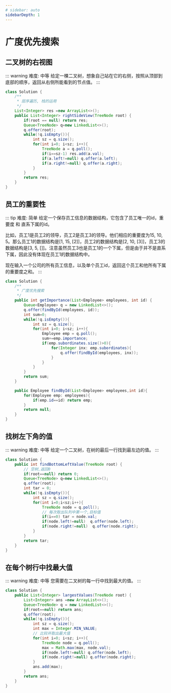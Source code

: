 ```yaml
---
# sidebar: auto
sidebarDepth: 1
---
```

# 广度优先搜索
## 二叉树的右视图
::: warning 难度: 中等
给定一棵二叉树，想象自己站在它的右侧，按照从顶部到底部的顺序，返回从右侧所能看到的节点值。
:::
```java
class Solution {
    /**
     * 层序遍历, 栈的运用
     */
    List<Integer> res =new ArrayList<>();
    public List<Integer> rightSideView(TreeNode root) {
        if(root == null) return res;
        Queue<TreeNode> q=new LinkedList<>();
        q.offer(root);
        while(!q.isEmpty()){
            int sz = q.size();
            for(int i=0; i<sz; i++){
                TreeNode a = q.poll();
                if(i==sz-1) res.add(a.val);
                if(a.left!=null) q.offer(a.left);
                if(a.right!=null) q.offer(a.right);
            }
        }
        return res;
    }
}
```

## 员工的重要性
::: tip 难度: 简单
给定一个保存员工信息的数据结构，它包含了员工唯一的id，重要度 和 直系下属的id。

比如，员工1是员工2的领导，员工2是员工3的领导。他们相应的重要度为15, 10, 5。那么员工1的数据结构是[1, 15, [2]]，员工2的数据结构是[2, 10, [3]]，员工3的数据结构是[3, 5, []]。注意虽然员工3也是员工1的一个下属，但是由于并不是直系下属，因此没有体现在员工1的数据结构中。

现在输入一个公司的所有员工信息，以及单个员工id，返回这个员工和他所有下属的重要度之和。
:::
```java
class Solution {
    /**
     * 广度优先搜索
     */
    public int getImportance(List<Employee> employees, int id) {
        Queue<Employee> q = new LinkedList<>();
        q.offer(findById(employees, id));
        int sum=0;
        while(!q.isEmpty()){
            int sz = q.size();
            for(int i=0; i<sz; i++){
                Employee emp = q.poll();
                sum+=emp.importance;
                if(emp.subordinates.size()>0){
                    for(Integer inx: emp.subordinates){
                        q.offer(findById(employees, inx));
                    }
                }
            }
        }
        return sum;
    }

    public Employee findById(List<Employee> employees,int id){
        for(Employee emp: employees){
            if(emp.id==id) return emp;
        }
        return null;
    }
}
```

## 找树左下角的值
::: warning 难度: 中等
给定一个二叉树，在树的最后一行找到最左边的值。
:::

```java
class Solution {
    public int findBottomLeftValue(TreeNode root) {
        // 空树,返回0
        if(root==null) return 0;
        Queue<TreeNode> q=new LinkedList<>();
        q.offer(root);
        int tar = 0;
        while(!q.isEmpty()){
            int sz = q.size();
            for(int i=0;i<sz;i++){
                TreeNode node = q.poll();
                // 每次取出队列中第一个,目标值
                if(i==0) tar = node.val;
                if(node.left!=null)  q.offer(node.left);
                if(node.right!=null)  q.offer(node.right);
            }
        }
        return tar;
    }
}
```

## 在每个树行中找最大值
::: warning 难度: 中等
您需要在二叉树的每一行中找到最大的值。
:::
```java
class Solution {
    public List<Integer> largestValues(TreeNode root) {
        List<Integer> ans =new ArrayList<>();
        Queue<TreeNode> q = new LinkedList<>();
        if(root==null) return ans;
        q.offer(root);
        while(!q.isEmpty()){
            int sz = q.size();
            int max = Integer.MIN_VALUE;
            // 比较并取出最大值
            for(int i=0; i<sz; i++){
                TreeNode node = q.poll();
                max = Math.max(max, node.val);
                if(node.left!=null) q.offer(node.left);
                if(node.right!=null) q.offer(node.right);
            }
            ans.add(max);
        } 
        return ans;
    }
}
```